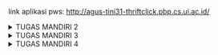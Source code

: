 link aplikasi pws: http://agus-tini31-thriftclick.pbp.cs.ui.ac.id/

<details>
<summary>TUGAS MANDIRI 2</summary>

# TUGAS MANDIRI 2 
### Jelaskan bagaimana cara kamu mengimplementasikan checklist di atas secara step-by-step (bukan hanya sekadar mengikuti tutorial) 
1) Membuat sebuah proyek Django baru
    - Membuat direktori lokal baru dengan nama thrift-click lalu menjalankan virtual environment di dalamnya.
    - Membuat berkas requirements.txt berisikan dependencies dan menginstallnya. Setelah itu, menjalankan perintah 'django-admin startproject thrift-click .' yang akan membuat folder thrift-click berisi konfigurasi dasar untuk projek Django.
    - Menambahkan localhost ke dalam ALLOWED_HOSTS lalu menjalankan server Django pada direktori lokal.
    - Membuat repositori GitHub thrift-click. Setelah itu, menginisiasi direktori lokal thrift-click sebagai repositori Git.
    - Menambahkan file .gitignore ke dalam repositori lokal lalu mempush semua perubahan pada repositori lokal ke repositori github.
2) Membuat aplikasi dengan nama main pada proyek tersebut
    - Membuat aplikasi baru dengan nama main dalam direktori proyek thrift-click dengan menjalankan perintah 'python manage.py startapp main' yang akan membuat membuat folder main yang berisi berkas-berkas dasar untuk aplikasi Django seperti views.py, models.py, dan urls.py.
    - Membuka settings.py di folder proyek, lalu tambahkan 'main' ke dalam daftar INSTALLED_APP agar Django mengenali aplikasi baru.
3) Melakukan routing pada proyek agar dapat menjalankan aplikasi main
    - Melakukan routing pada proyek agar dapat menjalankan aplikasi main.
    - ⁠Mengimpor fungsi include dari django.urls.
    - ⁠Menambahkan rute URL path('', include('main.urls')) untuk mengarahkan ke tampilan main di dalam variabel urlpatterns.
4) Membuat model pada aplikasi main dengan nama Product dan memiliki atribut wajib sebagai berikut. name, price, description
    - Mengisi berkas model.py dalam aplikasi main dengan model dengan atribut atau field yang memiliki tipe data masing-masing. Untuk name, tipe datanya adalah CharField, untuk price, tipe datanya, IntegerField. Untuk description, tipe datanya TextField.
5) Membuat sebuah fungsi pada views.py untuk dikembalikan ke dalam sebuah template HTML yang menampilkan nama aplikasi serta nama dan kelas kamu.
    - Membuka berkas views.py yang terletak di dalam berkas aplikasi main.
    - ⁠Mengimport render dari django.shortcuts. Menambahkan fungsi show_main yang berisi context.
    - ⁠Memasukan return render(request, "main.html", context) yang berguna untuk me-render tampilan main.html dengan menggunakan fungsi render
    - ⁠Membuka berkas main.html dan mengubah nama dan kelas menjadi struktur kode Django yang sesuai untuk menampilkan data (template variables)
6) Membuat sebuah routing pada urls.py aplikasi main untuk memetakan fungsi yang telah dibuat pada views.py.
    - ⁠Untuk membuat routing pada urls.py di aplikasi Django, perlu memetakan URL ke fungsi di views.py menggunakan fungsi path(). Misalnya, path('',views.home, name='home') memetakan URL root ke fungsi home di views.py, sehingga saat URL tersebut diakses, fungsi yang sesuai akan dijalankan.
7) Melakukan deployment ke PWS terhadap aplikasi yang sudah dibuat
    - Membuat new project di PWS kemudian menambahkan URL deployment "agus-tini31-thriftclick.pbp.cs.ui.ac.id" pada ALLOWED_HOST dalam settings.py sesuai username dan nama proyek di repositori lokal.
    - Menjalankan Project Command pada halaman PWS lalu mengubah nama branch menjadi main.
    - Mempush perubahan pada repositori lokal ke PWS dengan menjalankan perintah 'git push pws main:master'.
8) Membuat sebuah README.md yang berisi tautan menuju aplikasi PWS yang sudah di-deploy, serta jawaban dari beberapa pertanyaan berikut.
    - Buatlah file baru dengan nama README.md di direktori utama proyek.
    - ⁠Mengedit file README.md untuk keterangan dan sesuai kebutuhan

step akhir:
- mempush semua perubahan pada repositori lokal ke repository github dan PWS
- men-deactivate virtual environment

### Buatlah bagan yang berisi request client ke web aplikasi berbasis Django beserta responnya dan jelaskan pada bagan tersebut kaitan antara urls.py, views.py, models.py, dan berkas html 
![alt text](IMG_5859.jpg)
Request client pertama kali diproses oleh urls.py, yang mencocokkan URL dengan fungsi view di views.py. Di dalam views.py, logika dijalankan dan jika data dari database diperlukan, fungsi view memanggil model di models.py. Setelah data diperoleh, view menyiapkan template HTML dengan data tersebut, lalu merendernya. Hasilnya berupa halaman web atau respon JSON yang dikirim kembali ke browser client.

### Jelaskan fungsi git dalam pengembangan perangkat lunak!
Git adalah sistem kontrol versi yang membantu developer melacak perubahan kode sumber, berkolaborasi, dan mengelola versi proyek selama pengembangan perangkat lunak. Beberapa fungsi git diantaranya:
1) menyimpan versi berbeda dari sebuah proyek sebagai "commit" yang dapat mengurangi resiko kehilangan pekerjaan.
2) memungkinkan developer bekerja pada proyek yang sama secara bersamaan di mesin lokal mereka tanpa saling mengganggu pekerjaan masing-masing.
3) branching yang memungkinkan pengembang untuk membuat cabang (branch) terpisah dari proyek utama dan merging untuk (merge) menggabungkan kembali cabang tersebut ke cabang utama tanpa konflik.
4) menyediakan catatan lengkap dari siapa yang mengubah apa, kapan, dan mengapa, melalui fitur commit dan log.
5) mendeteksi konflik ketika dua pengembang melakukan perubahan pada bagian kode yang sama dan meminta pengembang untuk menyelesaikannya

### Menurut Anda, dari semua framework yang ada, mengapa framework Django dijadikan permulaan pembelajaran pengembangan perangkat lunak?
1) Django menyediakan hampir semua komponen yang diperlukan untuk membangun aplikasi web langsung dari frameworknya termasuk sistem autentikasi, ORM (Object-Relational Mapping), manajemen URL, dan formulir.
2) MVT (Model-View-Template) yang memisahkan logika bisnis, tampilan, dan kontrol, memudahkan pemula memahami alur aplikasi.
3) ORM (Object-Relational Mapping) Django memungkinkan interaksi dengan database tanpa perlu menulis SQL manual.
4) Django melindungi dari berbagai ancaman keamanan seperti CSRF (Cross-Site Request Forgery), XSS (Cross-Site Scripting), SQL Injection, dan clickjacking secara otomatis.
5) Django mendukung pengembangan aplikasi dengan cepat melalui fitur-fitur siap pakai.
6) Skalabilitas, banyak aplikasi berskala besar seperti Instagram dan Pinterest menggunakan Django, memberikan relevansi dalam dunia nyata.
7) Django adalah framework full-stack, yang berarti pengembang dapat mempelajari baik bagian front-end maupun bagian back-end.
8) Deployment yang praktis, manajemen migrasi basis data dan pengaturan konfigurasi Django mendukung proses deployment mempermudah proses deployment ke server produksi.

### Mengapa model pada Django disebut sebagai ORM?
Model pada Django disebut sebagai ORM (Object-Relational Mapping) karena Django menggunakan pendekatan ORM untuk menghubungkan objek-objek Python (seperti model) dengan tabel-tabel dalam basis data relasional. ORM memungkinkan developer untuk berinteraksi dengan basis data tanpa harus menulis query SQL secara langsung. Contoh sederhana model dalam Django:
from django.db import models
```python
class Product(models.Model):
    name = models.CharField(max_length=100)
    price = models.DecimalField(max_digits=10, decimal_places=2)
    description = models.TextField() 
```
</details>

<details>
<summary>TUGAS MANDIRI 3</summary>

# TUGAS MANDIRI 3 
### Jelaskan mengapa kita memerlukan data delivery dalam pengimplementasian sebuah platform? 
Data delivery mengoptimalkan performa platform dengan mengurangi waktu muat dan bandwidth, memungkinkan pengolahan data real-time, serta mendukung keamanan dan kontrol akses data melalui enkripsi dan autentikasi. Selain itu, data delivery juga memungkinkan platform untuk menangani pertumbuhan pengguna dan volume data.

### Menurutmu, mana yang lebih baik antara XML dan JSON? Mengapa JSON lebih populer dibandingkan XML?
Melalui pengamatan akan kedua hasil akses URL tersebut pada postman, menurut saya JSON lebih baik ketimbang XML karena komponen yang terdapat di dalamnya lebih mudah dibaca.
Setelah mencari tahu lebih lanjut, ternyata JSON memang lebih disukai dibandingkan XML, dengan beberapa alasan berikut.
 - Sintaks JSON mirip dengan bahasa pemrograman modern dan formatnya hanya terdiri dari objek dan array sehingga lebih mudah dibaca. Sedangkan, sintaks XML lebih kompleks dengan tag pembuka dan penutup, atribut, dan hierarki yang lebih rumit. 
 - Selain itu, format JSON merupakan subset dari objek JavaScript yang memudahkan pengolahan data JSON langsung dari browser. Jika menggunakam XML, dibutuhkan parsing tambahan (pembacaan dan interpretasi data)
 - Parsing dan serialisasi JSON lebih cepat dan lebih efisien karena banyak bahasa pemrograman memiliki dukungan built-in atau library yang efisien untuk menangani JSON. 

### Jelaskan fungsi dari method is_valid() pada form Django dan mengapa kita membutuhkan method tersebut?
Fungsi utama dari is_valid() adalah untuk memeriksa apakah data yang diterima dari pengguna (misalnya, melalui form HTML) sesuai dengan aturan dan batasan yang telah ditetapkan dalam definisi form tersebut.


### Mengapa kita membutuhkan csrf_token saat membuat form di Django? Apa yang dapat terjadi jika kita tidak menambahkan csrf_token pada form Django? Bagaimana hal tersebut dapat dimanfaatkan oleh penyerang? 
Kita butuh menambahkan csrf_token (Cross-Site Request Forgery token) agar aplikasi web terlindungi dari serangan (Cross-Site Request Forgery) CSRF. CSRF adalah jenis serangan di mana penyerang memanipulasi akses pengguna yang sudah login (terautentikasi) untuk melakukan tindakan yang tidak diinginkan pada aplikasi web yang mereka akses. 

csrf_token adalah token unik yang dihasilkan oleh server dan disertakan dalam setiap form HTML. Token ini harus dikirimkan kembali ke server dengan setiap permintaan POST atau tindakan yang memodifikasi data. Server memeriksa token ini untuk memastikan bahwa permintaan tersebut benar-benar berasal dari pengguna yang sah dan bukan dari penyerang.

Jika csrf_token tidak ditambahkan, penyerang dapat memanipulasi data atau membuat perubahan yang tidak sah pada aplikasi. Penyerang dapat memanfaatkan kerentanan CSRF untuk membuat permintaan berbahaya kepada aplikasi web dengan menggunakan formulir atau skrip yang disembunyikan di situs web lain. Jika pengguna yang sah sedang login, penyerang dapat membuat permintaan palsu yang memanfaatkan kredensial yang sudah ada. 

### Jelaskan bagaimana cara kamu mengimplementasikan checklist di atas secara step-by-step (bukan hanya sekadar mengikuti tutorial) 
1) Membuat input form untuk menambahkan objek model pada app sebelumnya.
    - Membuat form (forms.py) dengan model ProductEntry dengan field untuk menerima data Product baru
    - Menambahkan fungsi create_product_entry(views.py) yang mengarahkan pengguna dari halaman utama ke halaman input kemudian memvalidasi, memproses, dan menyimpan input. Setelah input berhasil disimpan, pendapat akan diarahkan kembali ke halaman utama (redirect). 
    - Menambahkan product_entries = Product.objects.all() pada fungsi show_main (views.py) agar input yang berhasil diterima ditampilkan ketika pengguna diarahkan kembali ke halaman utama
    - Membuat HTML baru (create_mood_entry.html) untuk menampilkan form input
    - URL Routing form input dengan menambahkan path URL ke dalam urlpatterns (urls.py)

2) Tambahkan 4 fungsi views baru untuk melihat objek yang sudah ditambahkan dalam format XML, JSON, XML by ID, dan JSON by ID.
    - Mengimport HttpResponse dan Serializer pada views.py 
    - Menambahkan 4 fungsi untuk view dengan format JSON dan XML di views.py (show_xml, show_json, show_xml_by_id, dan show_json_by_id)

3) Membuat routing URL untuk masing-masing views yang telah ditambahkan pada poin 2
    - Meng-import keempat fungsi view yang sudah dibuat pada poin 2 ke dalam urls.py.
    - Menambahkan path URL masing-masing view ke dalam urlpatterns (urls.py)

### XML
![alt text](<Screenshot 2024-09-17 at 15.10.26.png>)
### JSON
![alt text](<Screenshot 2024-09-17 at 15.10.03.png>)
### XML by ID
![alt text](<Screenshot 2024-09-17 at 15.10.42.png>)
### JSON by ID
![alt text](<Screenshot 2024-09-17 at 15.11.00.png>)
</details>

<details>
<summary>TUGAS MANDIRI 4</summary>

# TUGAS MANDIRI 4
### Apa perbedaan antara HttpResponseRedirect() dan redirect()
1) HttpResponseRedirect()
    HttpResponseRedirect() adalah kelas yang digunakan untuk mengembalikan respons HTTP yang memberitahu browser untuk mengalihkan ke URL yang ditentukan. Kelas ini diimpor dari django.http
2) redirect()
    redirect() adalah fungsi shortcut yang memungkinkan pengalihan menggunakan URL, nama view, atau model instance, dan otomatis mengonversi nama view menjadi URL. Fungsi ini dapat diimpor dari django.shortcuts

### Jelaskan cara kerja penghubungan model Product dengan User!
Dalam project ini, model Product dihubungkan dengan model User menggunakan ForeignKey.
```python
class Product(models.Model):
    user = models.ForeignKey(User, on_delete=models.CASCADE)
    id = models.UUIDField(primary_key=True, default=uuid.uuid4, editable=False)
    name = models.CharField(max_length=255)
    description = models.TextField()
    price = models.IntegerField()
```
models.ForeignKey(User, on_delete=models.CASCADE): Menunjukkan bahwa kolom ini adalah kunci asing yang merujuk ke model User.
on_delete=models.CASCADE: Jika pengguna dihapus, semua produk yang terkait dengan pengguna tersebut juga akan dihapus dari database.
#### Cara Kerja?
- Setiap kali seorang pengguna yang sedang logged in menambahkan entry, entry tersebut akan terhubung dengan si pengguna. 
- Penggunaan ForeignKey memungkinkan terbentuknya relasi many-to-one antara model Product dan User. Artinya, satu User dapat memiliki banyak Product, sementara setiap Product hanya dapat dimiliki oleh satu User saja

### Apa perbedaan antara authentication dan authorization, apakah yang dilakukan saat pengguna login? Jelaskan bagaimana Django mengimplementasikan kedua konsep tersebut.
1) Authentication
Proses untuk memverifikasi identitas pengguna. Ini memastikan bahwa pengguna yang mencoba mengakses sistem adalah siapa yang mereka klaim. 
2) Authorization
    Proses untuk menentukan apakah pengguna yang telah terautentikasi memiliki izin untuk melakukan tindakan tertentu atau mengakses sumber daya tertentu. 

Alur Kerja Login Pengguna:
1. Saat pengguna memasukkan username dan password untuk login, sistem akan memeriksa apakah kombinasi tersebut sesuai dengan yang tersimpan di database.
2. Setelah berhasil login, sistem akan memeriksa apakah pengguna tersebut memiliki hak akses untuk request yang diminta.

Implementasi Authentication & Authorization
- Django menggunakan middleware untuk mengelola autentikasi dan otorisasi.
- Pengguna dapat mengautentikasi menggunakan metode seperti authenticate() untuk memverifikasi kredensial dan login() untuk memulai sesi pengguna yang terautentikasi.
- Django menyediakan decorator seperti @login_required untuk melindungi tampilan agar hanya dapat diakses oleh pengguna yang telah terautentikasi. 
- Django memiliki fitur permissions untuk authorization.
- Setelah pengguna terautentikasi, informasi tentang pengguna yang terautentikasi disimpan dalam request.user


### Bagaimana Django mengingat pengguna yang telah login? Jelaskan kegunaan lain dari cookies dan apakah semua cookies aman digunakan?
Django menggunakan session ID dan cookies. Ketika pengguna berhasil melakukan login, Django membuat session yang unik untuk pengguna tersebut. Sesi ini menyimpan informasi tentang pengguna, seperti ID pengguna, dalam basis data atau sistem penyimpanan lainnya.
Setiap kali pengguna melakukan permintaan selanjutnya, Django memeriksa sesi yang terkait dengan pengguna untuk mengonfirmasi apakah pengguna tersebut terautentikasi. Django juga menggunakan cookies untuk mengelola sesi. Setelah pengguna login, Django mengirimkan cookie ke browser pengguna yang berisi ID sesi. Cookie ini biasanya bernama sessionid. Browser pengguna akan menyimpan cookie ini dan mengirimkannya kembali ke server dengan setiap permintaan, memungkinkan Django untuk mengenali pengguna yang telah login.

### Jelaskan bagaimana cara kamu mengimplementasikan checklist di atas secara step-by-step (bukan hanya sekadar mengikuti tutorial).
1) Mengimplementasikan fungsi registrasi, login, dan logout untuk memungkinkan pengguna untuk mengakses aplikasi sebelumnya dengan lancar.
    #### Registrasi
    - Membuat form registrasi view menggunakan UserCreationForm.
    ```python
    def register(request):
        form = UserCreationForm()

        if request.method == "POST":
            form = UserCreationForm(request.POST)
            if form.is_valid():
                form.save()
                messages.success(request, 'Your account has been successfully created!')
                return redirect('main:login')
        context = {'form':form}
        return render(request, 'register.html', context)
    ```
    - Membuat berkas register.html dalam templates untuk tampilan form registrasi.

    #### Login
    - Membuat form login view untuk pengguna yang sudah terdaftar.
    ```python
    def login_user(request):
        if request.method == 'POST':
            form = AuthenticationForm(data=request.POST)

            if form.is_valid():
                    user = form.get_user()
                    login(request, user)
                    response = HttpResponseRedirect(reverse("main:show_main"))
                    response.set_cookie('last_login', str(datetime.datetime.now()))
                    return response

        else:
            form = AuthenticationForm(request)
        context = {'form': form}
        return render(request, 'login.html', context)
    ```
    - Membuat berkas login.html dalam templates untuk tampilan form login.

    #### Logout
    - Membuat form logout view
    ```python
    def logout_user(request):
        logout(request)
        response = HttpResponseRedirect(reverse('main:login'))
        response.delete_cookie('last_login')
        return response
    ```
    - Menambahkan logout button pada main.html yang terintegrasi dengan hyperlink logout
    ```python
    <a href="{% url 'main:logout' %}">
        <button>Logout</button>
    </a>
    ```
    Mengimport dan menambahkan path URL masing-masing view yang baru saja dibuat ke dalam urlpatterns (urls.py)
    ```python
    from django.urls import path
    from main.views import register, login_user, logout_user

    urlpatterns = [
        path('', show_main, name='show_main'),
        path('create-product-entry', create_product_entry, name='create_product_entry'),
        path('xml/', show_xml, name='show_xml'),
        path('json/', show_json, name='show_json'),
        path('xml/<str:id>/', show_xml_by_id, name='show_xml_by_id'),
        path('json/<str:id>/', show_json_by_id, name='show_json_by_id'),
        path('register/', register, name='register'),
        path('login/', login_user, name='login'),
        path('logout/', logout_user, name='logout'),
    ]
    ```

2) Membuat dua akun pengguna dengan masing-masing tiga dummy data menggunakan model yang telah dibuat pada aplikasi sebelumnya untuk setiap akun di lokal.
![alt text](<Screenshot 2024-09-25 at 07.52.15.png>)
![alt text](<Screenshot 2024-09-25 at 07.41.51.png>)

3) Menghubungkan model Product dengan User
    - Membuat model Product dan tambahkan ForeignKey ke User, sehingga setiap produk yang dibuat dapat dikaitkan dengan pengguna.
    ```python
    import uuid  
    from django.db import models
    from django.contrib.auth.models import User

    class Product(models.Model):
        user = models.ForeignKey(User, on_delete=models.CASCADE)
        id = models.UUIDField(primary_key=True, default=uuid.uuid4, editable=False)
        name = models.CharField(max_length=255)
        description = models.TextField()
        price = models.IntegerField()
    ```
    - makemigrations dan migrate agar database sesuai dengan perubahan terbaru pada models.py

4) Menampilkan detail informasi pengguna yang sedang logged in seperti username dan menerapkan cookies seperti last login pada halaman utama aplikasi.
    - Menyimpan Data Last Login dan Username saat Login, serta set cookies saat user login
    ```python
    def login_user(request):
    ...
    if form.is_valid():
        user = form.get_user()
        login(request, user)
        response = HttpResponseRedirect(reverse("main:show_main"))
        response.set_cookie('last_login', str(datetime.datetime.now()))
        return response
    ...
    ```
    - Mengirim Data Last Login ke Halaman Utama
    ```python
    ...
        context = {
            'items': items,
            'name': request.user.username,       
            'npm': '2306276004',
            'kelas': 'PBP C',
            'product_entries': Product.objects.filter(user=request.user),
            'last_login': request.COOKIES['last_login'],
        }
    ...
    ```
    - Di template main.html tampilkan waktu login terakhir:
    ```python
    ...
    <h5>Sesi terakhir login: {{ last_login }}</h5>
    ...
    ```
</details>
